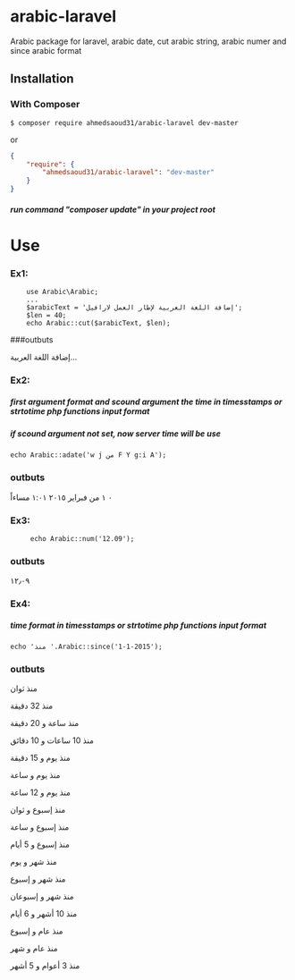 # arabic-laravel
Arabic package for laravel, arabic date, cut arabic string, arabic numer and since arabic format


## Installation

### With Composer

```
$ composer require ahmedsaoud31/arabic-laravel dev-master
```

or

```json
{
    "require": {
        "ahmedsaoud31/arabic-laravel": "dev-master"
    }
}
```
##### run command "composer update" in your project root 

# Use
### Ex1:
		use Arabic\Arabic;
		...
		$arabicText = 'إضافة اللغة العربية لإطار العمل لارافيل';
		$len = 40;
		echo Arabic::cut($arabicText, $len);

###outbuts

  إضافة اللغة العربية...

### Ex2:
##### first argument format and scound argument the time in timesstamps or strtotime php functions input format
##### if scound argument not set, now server time will be use 
	
	echo Arabic::adate('w j من F Y g:i A');
	
### outbuts

  ٠ ١ من فبراير ٢٠١٥ ١:٠١ مساءاً

### Ex3:

         echo Arabic::num('12.09');

### outbuts

  ١٢٫٠٩

### Ex4:
##### time format in timesstamps or strtotime php functions input format
	echo 'منذ '.Arabic::since('1-1-2015');
	
### outbuts

  منذ ثوان
  
  منذ 32 دقيقة
  
  منذ ساعة و 20 دقيقة
  
  منذ 10 ساعات و 10 دقائق
  
  منذ يوم و 15 دقيقة
  
  منذ يوم و ساعة
  
  منذ يوم و  12 ساعة
  
  منذ إسبوع و ثوان
  
  منذ إسبوع و ساعة
  
  منذ إسبوع و  5 أيام
  
  منذ شهر و  يوم
  
  منذ شهر و إسبوع
  
  منذ شهر و إسبوعان
  
  منذ 10 أشهر و 6 أيام
  
  منذ عام و إسبوع
  
  منذ عام و شهر
  
  منذ 3 أعوام و 5 أشهر
